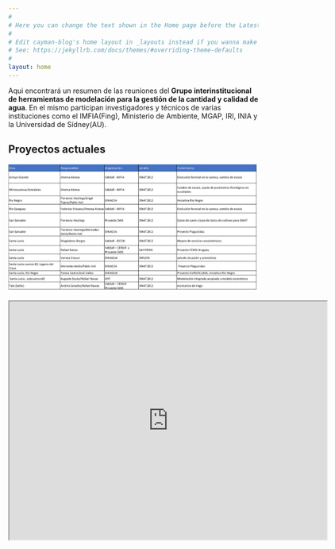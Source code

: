 ```yaml
---
#
# Here you can change the text shown in the Home page before the Latest Posts section.
#
# Edit cayman-blog's home layout in _layouts instead if you wanna make some changes
# See: https://jekyllrb.com/docs/themes/#overriding-theme-defaults
#
layout: home
---
```


Aqui encontrará un resumen de las reuniones del **Grupo interinstitucional de herramientas de modelación para la gestión de la cantidad y calidad de agua**. En el mismo participan investigadores y técnicos de varias instituciones como el IMFIA(Fing), Ministerio de Ambiente, MGAP, IRI, INIA y la Universidad de Sídney(AU). 

## Proyectos actuales

![tabla con descripcion](/images/tablagrupo.png)

<iframe src="https://www.google.com/maps/d/u/0/embed?mid=1jTGm_pWRdT82VPn9SLQtI59LiLpwhyA0&ehbc=2E312F" width="640" height="480"></iframe>




